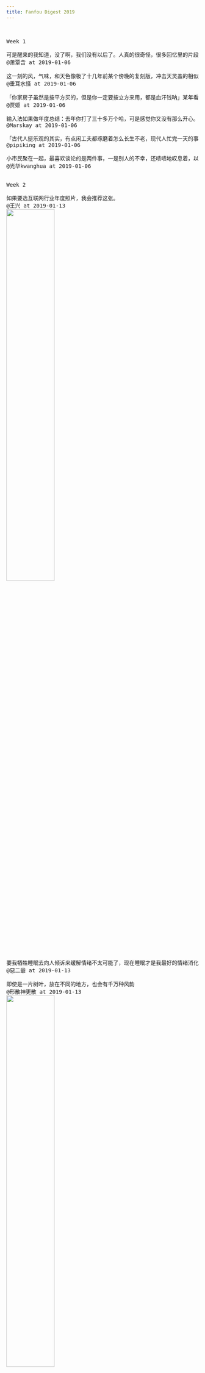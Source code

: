 ```yaml
---
title: Fanfou Digest 2019
---
```



<pre>


Week 1

可是醒来的我知道，没了啊，我们没有以后了。人真的很奇怪，很多回忆里的片段和人总是悄悄进入梦里，可是睁开眼后比任何人都清醒，结局早就发生了。一转眼也好几年了，世界都变了，回忆却还安安生生的静默着，等你午夜梦回里来重温。
@萧覃含 at 2019-01-06

这一刻的风，气味，和天色像极了十几年前某个傍晚的复刻版，冲击天灵盖的相似度，好似转过街角就能撞进那个时空。
@垂耳水怪 at 2019-01-06

「你家房子虽然是按平方买的，但是你一定要按立方来用，都是血汗钱呐」某年看小组帖子看到的写的真好。
@贾姬 at 2019-01-06

输入法如果做年度总结：去年你打了三十多万个哈，可是感觉你又没有那么开心。
@Marskay at 2019-01-06

「古代人挺乐观的其实，有点闲工夫都琢磨着怎么长生不老，现代人忙完一天的事静下心来瘫在床上心里只有四个字：不想活了」
@pipiking at 2019-01-06

小市民聚在一起，最喜欢谈论的是两件事，一是别人的不幸，还啧啧地叹息着，以表示自己的善良，另一是别人的走运，还指指戳戳地评论着，以表示自己的正直。他们之热衷于“同情”他人的痛苦，与他们之热衷于嫉妒他人的幸福，其实是同一份德性的两种表现。
@光华kwanghua at 2019-01-06


Week 2

如果要选互联网行业年度照片，我会推荐这张。
@王兴 at 2019-01-13
<img src="../imgs/fanfou/2019-01-13_01.jpg" width="50%"> 

要我牺牲睡眠去向人倾诉来缓解情绪不太可能了，现在睡眠才是我最好的情绪消化系统。
@惡二爺 at 2019-01-13

即使是一片树叶，放在不同的地方，也会有千万种风韵
@形散神更散 at 2019-01-13
<img src="../imgs/fanfou/2019-01-13_02.jpg" width="50%"> 

刚看到有人说到朋友得抑郁症自杀了。真是难过。希望大家都好，像草，像水牛，像狼，像虎豹，像什么都好，在自己所属的地方，自在顽强地活着。
@huniubaby at 2019-01-13

小时候对苦难充满向往，以为它们会让我与众不同。现在我发现，苦难不能让我与众不同，却会把我变得更为雷同，变得和世界上所有的不幸一样，都长着一样的脸。
@沈倾欢 at 2019-01-13

圆月冻得又薄又亮，像落了一层白霜的桂花糖，满天星子碎银似地眨着光，我们穿行在雾气渐浓的密林里，偶尔一抬头，就能看见星月随行，空气里混合松枝，水杉和野草的清香，此情此景悦乐如此，正好应节。
@弥川 at 2019-01-13

@无聊图4号机 at 2019-01-13
<img src="../imgs/fanfou/2019-01-13_03.jpg" width="50%"> 


Week 3

无论怎么被爱，人心里最容易惦记的还是没有被爱的回忆啊。
@Styx. at 2019-01-20

跟一家餐厅的老板娘聊。她们原来卖 8 折卡，储值一定金额即享 8 折，很难卖。因为即期大额支出，远期小额获益，用户很难接受。现在她们改变话术，充值本次消费额 4 倍金额，本次餐免费。其实质也是 8 折卡，但好卖太多。因为即期大幅受益，远期就不重要了。人就是不喜欢延期满足。
@钢板樱桃 at 2019-01-20

今天听到的：「固执不是一个人格或者性格问题，本质上是一个智力问题，是智商上的缺陷。」
@罗斯 at 2019-01-20

劳动者越是能得到合理回报，劳动积极性就越高，经济才能越快发展，反之亦然。在前者条件下，劳动光荣是成立的，在后者条件下，则是对最广大劳动人民的漠然和鄙视。
@OwlofMinerva at 2019-01-20

「走出舒适圈」是因为舒适圈不牢靠。真有铁打的舒适圈，我要往外迈腿我是茄子。
@东东枪 at 2019-01-20

人和人之间的交流永永远远充满着误解。我表达的是百分之七十，你能听出的是百分之四十，然后双方一直揪着那百分之三十不放，争论到最后已经和我的原意无关，慢慢又演变成了态度不对。一次毫无意义的交流就这么开始并且结束。这种交流每天都在我们的生活里上演。
@一只白 at 2019-01-20

生命要有绝对参照物，不能是钱。有些普通人的独特魅力就在于，房价涨涨跌跌，行业起起落落，但有些人心里有个理想和价值观大旗不倒，他们就可以淡定从容，安心做自己的事。风起雨落，我们都被时代和光环卷着走，但有人就是定海神针，拥有自己真正想做的事情，才是落地生根的第一步。
@Marskay at 2019-01-20


Week 4

往日火红的新年现在褪了颜色，它变得暗淡了、普通了、平常了，年味淡的如饮水，只解渴，没什么味。
@霆\_库里 at 2019-01-27

有些人表面上谈过很多次恋爱，但其实没有一次被好好爱过
@上海地我话事 at 2019-01-27

「新年启动，寻求答案的早晨来了。像水汽袅袅升腾，眼睛醒了。眺望着高高升起在空中的梦，好似气球一样。」
@鹤景 at 2019-01-27

戴眼镜的人，用镜片把自己挡了起来，和热带鱼时间也隔着一层玻璃。鱼缸偶尔是圆的，平时都是方的。在这个规规矩矩的世界，道德是一件透明的事情。
@夏废 at 2019-01-27

圆月冻得又薄又亮，像落了一层白霜的桂花糖，满天星子碎银似地眨着光，我们穿行在雾气渐浓的密林里，偶尔一抬头，就能看见星月随行，空气里混合松枝，水杉和野草的清香，此情此景悦乐如此，正好应节。
@弥川 at 2019-01-27

这可能就是有暖气的北方吧
@虾爬子君 at 2019-01-27
[image:5022970A-77B9-4FB4-A195-FDA09598FA23-1251-000191AA1EA6214F/931A658F-9DEA-485B-861E-6BA6EF654EF7.png]

以后谁再问我，你不是经常去健身吗怎么还这么胖？
我就回她，你不是经常去上班吗怎么还这么穷。
@中东石油大亨 at 2019-01-27

熟人不敢下手，生人不敢开口。没有了一见钟情的资本。少了日久生情的条件。人群中是个段子手，人群后是个单身狗。
@查理·布朗 at 2019-01-27

喜欢的人会在不知不觉中影响你在聊天中使用的表情，不单说表情包，哪怕只是微信里默认的那些表情。
@Marskay. at 2019-01-27

「等你再长大一点，等你再经过一段人生，你就会发现，一个艺术家的价值与一个餐馆老板的价值并没有多大的分别。艺术家在卖画的时候，他也只是个商人而已。人的清高与否，不在于他的职业，而在于他的思想和情操。」
@慕清欢 at 2019-01-27

跟西班牙人学来的：家里有两个孩子分零食点心的时候，大人最好不要干预，也不要强行规定谁必须要让着谁。让小朋友自己分，只有一个要求：一个人负责分好/切好，另外一个人先选。时间长了，负责切/分东西的孩子会练就一身精准无比的手法儿
@醋溜小肉段儿 at 2019-01-27

「现代社交礼仪、乐器及乐理、轻武器射击、机动车驾驶、中英文写作、数学及编程」——看见有人这么解释“六艺”。礼乐射御书数。很有点意思。
@东东枪 at 2019-01-27

我把夜熬成粥
喂食眼睛里的两条血龙
我把大风织成线
豢养游荡在执念里的野鬼
我把篝火扑灭
祭奠扑火的痴情蛾魂
我把楼兰救起
向人性的的贪婪宣战
我把你放在心上
压抑着向全世界炫耀的幼稚
@诗馆念酒辞 at 2019-01-27

优越感和自信心若建立在他人评价上必然不稳定，且易受人操控。成年人应活出别人的评价，若有能力还应尽量做一个选择者而不是被选择者。评价和选择是两回事，别被话语愚弄了，叫好不叫座和叫座不叫好的都不罕见。
@gravity0 at 2019-01-27


Week 5

清晨烙饼煮茶 傍晚喝酒看花
@小宇妹妹 at 2019-02-03
<img src="../imgs/fanfou/2019-02-03_01.jpg" width="50%"> 


看到很多自媒体“大V”一窝蜂地批斗咪蒙。这是得到上面的指示了？还是只是因为同行是冤家？千万别告诉我他们是因为自媒体的良心才批斗咪蒙的。无论是因为什么原因，唇亡齿寒这么简单的道理搞不清楚吗？
@饭友经典语录 at 2019-02-03

你觉得自己除却巫山不是云，不过是被过往的幻想和伤痛蒙蔽了眼睛，让你失去了知与觉的能力。
@琦殿 at 2019-02-03

今早来婆婆家问买了春联没有，婆婆说街道发都懒得去领。我二话不说吃完早饭穿衣服下楼先逛超市补买食材，然后超市门口买春联福字，回来以后张罗老公贴上。活了三十年的最大经验是，不要试图改变别人的习惯，独善其身，有什么想法靠自己的本事去落实，等自己能发光了自然会照耀别人。
@某小朵 at 2019-02-03

「如果有一天你结婚了，希望对方是一个让你心动的人，而不是权衡利弊之后觉得不错的人。」
@篱笆上的星星 at 2019-02-03

「不要去羡慕那些每天在你朋友圈里晒货晒幸福唧歪个没完的人，作为话题的消费品，他们是无足轻重的。真正了不起的人都在你所不知道的线下隐蔽的成长着。」
@野田酱 at 2019-02-03

哈哈哈：过年了，上海写字楼里的 Linda、Vivian、Angel、George、Michael、David 陆陆续续回到老家，名字变成了桂芳、翠花、秀兰、大强、红军、狗蛋；而北京各大部委格子间里的小李、小张、小王、小赵、小于挤上火车，陆陆续续回到家乡，名字都变成了李处、张处、王处、赵处。
@徒有实名 at 2019-02-03

别总指责老年人不思改变不学习新鲜事物了，别说老年人了，我才三十几岁，超市新开的自助结账通道我都懒的去研究，宁愿在人工通道排队。
@小怪兽为什么这么忧伤 at 2019-02-03

即使目前经济效益最好的京沪高铁，资产利润率也不到5%，与银行的基准利率相差无几。除了京沪、京广通道上的高铁运输能力得到较高利用外，其他高铁项目的运能大量闲置，存在严重亏损。例如，连接兰州与乌鲁木齐的兰新高铁，每天只开行四对高铁列车，其运输收入甚至不足以支付电费。
@抱阳 at 2019-02-03


Week 6

突然很怀念小时候的春节，有震耳欲聋的鞭炮声，有无数可以假设的未来。现如今，每一次过年都像无奈的对望，无论是我们还是父母、亲友，大家都抓不住什么。有时候想，人生如梦，只是我们的梦交织在一起了，或许另一个世界，有另外的你我。
@viviyo at 2019-02-10

绝大部分人都是普通人。结婚后童话般的幸福和普通人没关系，不结婚也跟哲人的高贵孤独沾不上边。结婚就是找一个平庸的伴侣过平庸的日子，不结婚就是一个人平庸的孤独着。倒是有很多人脑子不太清醒，以为平庸的自己可以靠不结婚变得不平庸，或者平庸的自己可以靠等一个不平庸的人来跟自己结婚。
@葡萄好甜 at 2019-02-10

如果我们和媒体一样，随时都在讨论票房、市值、工资、房价，那么价值观就会永远扭曲下去。自己活得糊涂不说，还把后代也带歪了。我们似乎更希望做个机器，关心各种外界的数据，而唯独不关心内心的安宁和富足。
@乐鼠老人 at 2019-02-10

人是会变的，但是不会改。
@不破萬作 at 2019-02-10

我在很多城市不同国家陆续生活着，还没有工作却已经搬过很多次家住过各种各样的房子，有冬天里阴暗潮湿只有一张铁床和漏风玻璃窗的小黑屋，也有宽大明亮整洁温馨的房间。每个地方都承载了不同时期的我，十几年的不断颠簸，这大概也是我容易累的原因，在有些方面我已经没有野心了。
@渊辞 at 2019-02-10

正确的自有道理。错误的令人着迷。
@东东枪 at 2019-02-10


Week 7

「人活在世界上，快乐和痛苦本就分不清，所以我只求它货真价实。-王小波」
@无聊图4号机 at 2019-02-17
<img src="../imgs/fanfou/2019-02-17_01.jpg" width="50%"> 

返工第一天，见到喜气洋洋的同事们，回到亲切熟悉的工位，心里只有一个感受 — 还是放假好。
@东东枪 at 2019-02-17

常用发脾气来保护自己的人，终将听不到自己以外的声音，被放逐到回声的世界。
@gravity0 at 2019-02-17

年轻的时候什么都想要，分不清什么是芝麻什么是西瓜，觉得未来可期，打赌自己一定会是那个幸运的人，天真盲目自以为是。而过了几年后发现，那些少年时以为的喜欢其实也只是喜欢而已，而爱根本不是想象中那么容易和美好。开始能分得清喜欢和爱的差别，喜欢很热烈，而爱因为平凡反而太难。
@渊辞 at 2019-02-17

不需要问爱情是什么，也不必探究爱情的意义，当你觉得那是爱情，那就是了，也许美好甜蜜快乐充满希望，也许卑微怯懦痛苦伤心，都不妨碍爱情的发生和进行，人生一场，重在参与，好好爱吧。
@7姑娘 at 2019-02-17

听闻了亲戚们的许多事，纠葛重重，过于跌宕，有些人的人生几乎是急转直下。但见不到真人，总不太想描摹。想象和转述都觉得空泛。
@梁京 at 2019-02-17

给任务排序并取舍，是高效的秘诀，也是被低估的一项能力。
@饭而不否 at 2019-02-17

明朝的皇帝姓朱，为了避讳，明朝的猪不叫猪，叫肥肥。清朝才又改回来。#冷知识#
@怡红快绿 at 2019-02-17


Week 8

不要跟心理年龄老的人谈恋爱，老人心里都是账本，他们衡量大部分事情的标尺都是“值不值得”。怪没意思的。
@米小柒eva at 2019-02-24

“今晚月色真美”=“我喜欢你”，答应就回答“风也温柔”，拒绝就回答“适合刺猹”。
@Menagerie at 2019-02-24

那些欲擒故纵的把戏谁不知道呢，只是忍不住，你发消息过来忍不住缓一缓再回复，你评论我也忍不住不应答。那些让你忽上忽下的刺激我统统无法给予。所有平静的醇厚的状态都是被低估了的爱。
@干杯呗 at 2019-02-24

「所有年轻人最终会迎来属于他们的告别时刻。他们会留下黑暗中的影子。而太阳会升起来，他们会继续醉酒、会继续做梦、会继续奔向永恒的遗忘。 而更年轻的人会继续长大，会在时间的废墟里认出诅咒般的祝福。」
@NeverTilt at 2019-02-24


Week 9

据说孩子来到这个世界，总有一段时间会疯狂测试自己的边界和周围人的底线，摸到线也就消停了，以后知道有条线在那儿。若一直得不到反馈，或无法理解记不住，则一直作死下去，这是生物拓展生存空间的本能。
@gravity0 at 2019-03-04

遗忘是个终极解决方案。粗暴且有效。其粗暴令人无奈，其有效值得感激。
@东东枪 at 2019-03-04

很多人谈恋爱的初衷是「空虚孤独的时候有人陪伴」，却没有料到代价是「正常的社交和娱乐全都被占满，all turns to be有人陪伴着的空虚孤独」。#抄台词#
@Marskay at 2019-03-04

我有时很晚才睡 那是我躲藏的地方
@25岁 at 2019-03-04

为什么说谈恋爱/相亲/认识新人的过程很累，在由浅入深的交往过程中，开始的百分之八十的交流都是无效沟通，没办法达到深层的交流。两个人就生活工作和娱乐模式做意见交换而已，双方不敢轻易谈论三观和历史。很多时候我们抵触认识新人是时间成本很大程度上最终都打了水漂。
@干杯呗 at 2019-03-04

「我喜欢城市，喜欢萦绕着烟火气和雾色的街，我喜欢恋人们走过的广场，喜欢图书馆，地铁站，公园门口打着伞的姑娘，喜欢在喧哗的人群中孤身一人的感觉。也许我是个俗气透顶的人，但我觉得城市是最浪漫的地方，远胜孤寒的高原，杳无人烟的旷野，远胜那些所谓的远方，远胜那些被文字粉饰的粗鲁和狂野。」
@呼吸真麻烦 at 2019-03-04

真的「极度渴望成功」的人其实并不多，符合后半句「愿付非凡代价」的就更少了。
@王兴 at 2019-03-04

</pre>

